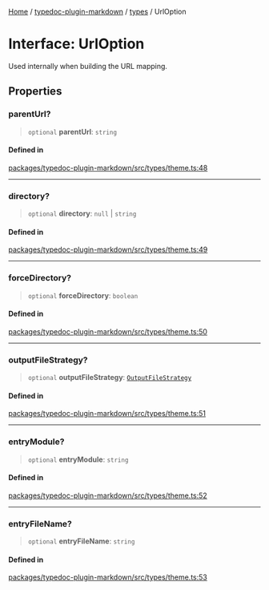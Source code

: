 [Home](../../../README.md) / [typedoc-plugin-markdown](../../README.md) / [types](../README.md) / UrlOption

# Interface: UrlOption

Used internally when building the URL mapping.

## Properties

### parentUrl?

> `optional` **parentUrl**: `string`

#### Defined in

[packages/typedoc-plugin-markdown/src/types/theme.ts:48](https://github.com/typedoc2md/typedoc-plugin-markdown/blob/main/packages/typedoc-plugin-markdown/src/types/theme.ts#L48)

***

### directory?

> `optional` **directory**: `null` | `string`

#### Defined in

[packages/typedoc-plugin-markdown/src/types/theme.ts:49](https://github.com/typedoc2md/typedoc-plugin-markdown/blob/main/packages/typedoc-plugin-markdown/src/types/theme.ts#L49)

***

### forceDirectory?

> `optional` **forceDirectory**: `boolean`

#### Defined in

[packages/typedoc-plugin-markdown/src/types/theme.ts:50](https://github.com/typedoc2md/typedoc-plugin-markdown/blob/main/packages/typedoc-plugin-markdown/src/types/theme.ts#L50)

***

### outputFileStrategy?

> `optional` **outputFileStrategy**: [`OutputFileStrategy`](../../options/namespaces/maps/enumerations/OutputFileStrategy.md)

#### Defined in

[packages/typedoc-plugin-markdown/src/types/theme.ts:51](https://github.com/typedoc2md/typedoc-plugin-markdown/blob/main/packages/typedoc-plugin-markdown/src/types/theme.ts#L51)

***

### entryModule?

> `optional` **entryModule**: `string`

#### Defined in

[packages/typedoc-plugin-markdown/src/types/theme.ts:52](https://github.com/typedoc2md/typedoc-plugin-markdown/blob/main/packages/typedoc-plugin-markdown/src/types/theme.ts#L52)

***

### entryFileName?

> `optional` **entryFileName**: `string`

#### Defined in

[packages/typedoc-plugin-markdown/src/types/theme.ts:53](https://github.com/typedoc2md/typedoc-plugin-markdown/blob/main/packages/typedoc-plugin-markdown/src/types/theme.ts#L53)
